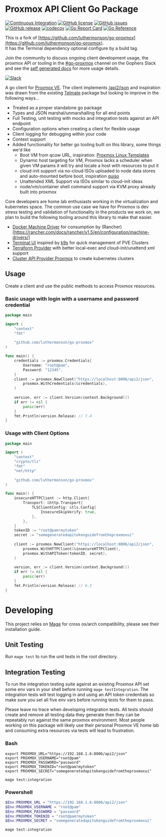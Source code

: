 
# Proxmox API Client Go Package

[![Continuous Integration](https://github.com/luthermonson/go-proxmox/actions/workflows/ci.yaml/badge.svg)](https://github.com/luthermonson/go-proxmox/actions/workflows/ci.yaml) [![GitHub license](https://img.shields.io/github/license/luthermonson/go-proxmox)](https://github.com/luthermonson/go-proxmox/blob/main/LICENSE)
[![GitHub issues](https://img.shields.io/github/issues/luthermonson/go-proxmox)](https://github.com/luthermonson/go-proxmox/issues)
[![GitHub release](https://img.shields.io/github/release/luthermonson/go-proxmox.svg)](https://GitHub.com/luthermonson/go-proxmox/releases/) [![codecov](https://codecov.io/gh/luthermonson/go-proxmox/graph/badge.svg?token=GQSSZ0ZHZ4)](https://codecov.io/gh/luthermonson/go-proxmox) [![Go Report Card](https://goreportcard.com/badge/github.com/luthermonson/go-proxmox)](https://goreportcard.com/report/github.com/luthermonson/go-proxmox) [![Go Reference](https://pkg.go.dev/badge/github.com/luthermonson/go-proxmox.svg)](https://pkg.go.dev/github.com/luthermonson/go-proxmox)

This is a fork of [https://github.com/luthermonson/go-proxmox](https://github.com/luthermonson/go-proxmox).  
It has the Terminal dependency optional configure by a build tag.  

Join the community to discuss ongoing client development usage, the proxmox API or tooling in the [#go-proxmox](https://gophers.slack.com/archives/C05920LDDD3) channel on the Gophers Slack and see the [self generated docs](https://pkg.go.dev/github.com/luthermonson/go-proxmox) for more usage details.

[![Slack](https://img.shields.io/badge/Slack-4A154B?style=for-the-badge&logo=slack&logoColor=white)](https://gophers.slack.com/archives/C05920LDDD3)

A go client for [Proxmox VE](https://www.proxmox.com/). The client implements [/api2/json](https://pve.proxmox.com/pve-docs/api-viewer/index.html) and inspiration was drawn from the existing [Telmate](https://github.com/Telmate/proxmox-api-go/tree/master/proxmox) package but looking to improve in the following ways...
* Treated as a proper standalone go package
* Types and JSON marshal/unmarshalling for all end points
* Full Testing, unit testing with mocks and integration tests against an API endpoint
* Configuration options when creating a client for flexible usage
* Client logging for debugging within your code
* Context support
* Added functionality for better go tooling built on this library, some things we'd like
  * Boot VM from qcow URL, inspiration: [Proxmox Linux Templates](https://www.phillipsj.net/posts/proxmox-linux-templates/)
  * Dynamic host targeting for VM, Proxmox lacks a scheduler when given VM params it will try and locate a host with resources to put it
  * cloud-init support via no-cloud ISOs uploaded to node data stores and auto-mounted before boot, inspiration [quiso](https://github.com/luthermonson/quiso)
  * Unattended XML Support via ISOs similar to cloud-init ideas
  * node/vm/container shell command support via KVM proxy already built into proxmox

Core developers are home lab enthusiasts working in the virtualization and kubernetes space. The common use case we have for
Proxmox is dev stress testing and validation of functionality in the products we work on, we plan to build the following tooling 
around this library to make that easier.
* [Docker Machine Driver](https://github.com/luthermonson/docker-machine-driver-proxmox) for consumption by (Rancher)[https://rancher.com/docs/rancher/v1.5/en/configuration/machine-drivers/]
* [Terminal UI](https://github.com/luthermonson/p9s) inspired by [k9s](https://github.com/derailed/k9s) for quick management of PVE Clusters
* [Terraform Provider](https://github.com/luthermonson/terraform-provider-proxmox) with better local-exec and cloud-init/unattend xml support
* [Cluster API Provider Proxmox](https://github.com/luthermonson/cluster-api-provider-proxmox) to create kubernetes clusters

## Usage

Create a client and use the public methods to access Proxmox resources.

### Basic usage with login with a username and password credential

```go
package main

import (
	"context"
	"fmt"
	
	"github.com/luthermonson/go-proxmox"
)

func main() {
    credentials := proxmox.Credentials{
		Username: "root@pam", 
		Password: "12345",
    }
    client := proxmox.NewClient("https://localhost:8006/api2/json",
		proxmox.WithCredentials(&credentials),
    )
	
    version, err := client.Version(context.Background())
    if err != nil {
        panic(err)
    }
    fmt.Println(version.Release) // 7.4
}
```

### Usage with Client Options

```go
package main

import (
	"context"
	"crypto/tls"
	"fmt"
	"net/http"
	
	"github.com/luthermonson/go-proxmox"
)

func main() {
    insecureHTTPClient := http.Client{
        Transport: &http.Transport{
            TLSClientConfig: &tls.Config{
                InsecureSkipVerify: true,
            },
        },
    }
    tokenID := "root@pam!mytoken"
    secret := "somegeneratedapitokenguidefromtheproxmoxui"
    
    client := proxmox.NewClient("https://localhost:8006/api2/json",
        proxmox.WithHTTPClient(&insecureHTTPClient),
        proxmox.WithAPIToken(tokenID, secret),
    )
    
    version, err := client.Version(context.Background())
    if err != nil {
        panic(err)
    }
    fmt.Println(version.Release) // 6.3
}
```

# Developing

This project relies on [Mage](https://magefile.org/) for cross os/arch compatibility, please see their installation guide. 

## Unit Testing

Run `mage test` to run the unit tests in the root directory.

## Integration Testing

To run the integration testing suite against an existing Proxmox API set some env vars in your shell before running `mage testIntegration`. The integration tests will test logging in and using an API token credentials so make sure you set all five env vars before running tests for them to pass.

Please leave no trace when developing integration tests. All tests should create and remove all testing data they generate then they can be repeatably run against the same proxmox environment. Most people working on this package will likely use their personal Proxmox VE home lab and consuming extra resources via tests will lead to frustration.

### Bash

```shell
export PROXMOX_URL="https://192.168.1.6:8006/api2/json"
export PROXMOX_USERNAME="root@pam"
export PROXMOX_PASSWORD="password"
export PROXMOX_TOKENID="root@pam!mytoken"
export PROXMOX_SECRET="somegeneratedapitokenguidefromtheproxmoxui"

mage test:integration
```

### Powershell

```powershell
$Env:PROXMOX_URL = "https://192.168.1.6:8006/api2/json"
$Env:PROXMOX_USERNAME = "root@pam"
$Env:PROXMOX_PASSWORD = "password"
$Env:PROXMOX_TOKENID = "root@pam!mytoken"
$Env:PROXMOX_SECRET = "somegeneratedapitokenguidefromtheproxmoxui"

mage test:integration
```
